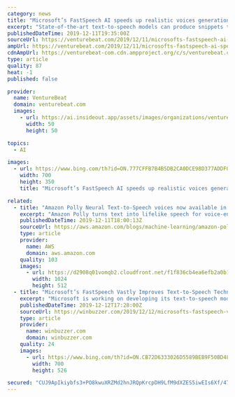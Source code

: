 ```yaml
---
category: news
title: "Microsoft’s FastSpeech AI speeds up realistic voices generation"
excerpt: "State-of-the-art text-to-speech models can produce snippets that sound nearly human-like on first listen. In point of fact, they underpin the neural voices available through Google Assistant, as well as the newscaster voice that recently came to Alexa and Amazon’s Polly service. But because most of the models share the same synthesis ..."
publishedDateTime: 2019-12-11T19:35:00Z
sourceUrl: https://venturebeat.com/2019/12/11/microsofts-fastspeech-ai-speeds-up-realistic-voices-generation/
ampUrl: https://venturebeat.com/2019/12/11/microsofts-fastspeech-ai-speeds-up-realistic-voices-generation/amp/
cdnAmpUrl: https://venturebeat-com.cdn.ampproject.org/c/s/venturebeat.com/2019/12/11/microsofts-fastspeech-ai-speeds-up-realistic-voices-generation/amp/
type: article
quality: 87
heat: -1
published: false

provider:
  name: VentureBeat
  domain: venturebeat.com
  images:
    - url: https://ai.insideout.app/assets/images/organizations/venturebeat.com-50x50.jpg
      width: 50
      height: 50

topics:
  - AI

images:
  - url: https://www.bing.com/th?id=ON.777CFFB7B4B5DB2CA0DCE98D377ADDF0
    width: 700
    height: 350
    title: "Microsoft’s FastSpeech AI speeds up realistic voices generation"

related:
  - title: "Amazon Polly Neural Text-to-Speech voices now available in Sydney Region"
    excerpt: "Amazon Polly turns text into lifelike speech for voice-enabled applications. AWS is excited to announce the general availability of all Neural Text-to-Speech (NTTS) voices in the Asia Pacific (Sydney) Region. These voices deliver groundbreaking improvements in speech quality through a new machine learning"
    publishedDateTime: 2019-12-11T18:00:13Z
    sourceUrl: https://aws.amazon.com/blogs/machine-learning/amazon-polly-neural-text-to-speech-voices-now-available-in-sydney-region/
    type: article
    provider:
      name: AWS
      domain: aws.amazon.com
    quality: 103
    images:
      - url: https://d2908q01vomqb2.cloudfront.net/f1f836cb4ea6efb2a0b1b99f41ad8b103eff4b59/2017/11/24/polly-social.jpg
        width: 1024
        height: 512
  - title: "Microsoft’s FastSpeech Vastly Improves Text-to-Speech Technology"
    excerpt: "Microsoft is working on developing its text-to-speech models and is aiming to overcome numerous challenges related to the technology. In a collaboration between Microsoft Research and Zhejiang University, the company has developed FastSpeech. The software leverages machine learning tech to improve text-to-speech performance. Under current ..."
    publishedDateTime: 2019-12-12T17:28:00Z
    sourceUrl: https://winbuzzer.com/2019/12/12/microsofts-fastspeech-vastly-improves-text-to-speech-technology-xcxwbn/
    type: article
    provider:
      name: winbuzzer.com
      domain: winbuzzer.com
    quality: 24
    images:
      - url: https://www.bing.com/th?id=ON.CB72D6333026D5589BEB9F50BD48AE6F
        width: 700
        height: 526

secured: "CUJ9ApIkiybfs3+PO8kwuXRZMd2hnJRQpKrcpDH9LfM9dXZES5iwEIs6Xf/47yukjPH58WstMaC8k5xmxUTYGrDlg2OOx07VSpXZh4vwQF4CB1m53rhV5mYrSx9iX2jtlMYNSAiqUJaxyd9/B/iLwylAbZx4q8wBkEgP6a2jreHHKjw2jlyxy65P5Q/56wwE7zd+iBas2mmpHNh3AcMc2U6Klkd5FNt3Ey9UcQsHjddq3ebef3efCepk5mm4TowTlw3sRc0TMu+Tv8OoVJWwmA==;CAN4JzMbs6LeXYqLLluizA=="
---
```


